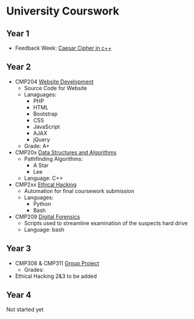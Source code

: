 # University Courswork

## Year 1

- Feedback Week: [Caesar Cipher in c++](https://github.com/Aliisace/Uncatagorised-Projects/blob/master/Uni/Year1/Review_Week/Caesar%20Cipher.cpp)

## Year 2

- CMP204 [Website Development](https://github.com/Aliisace/Website-Development)
  - Source Code for Website
  - Lanaguages:
    - PHP
    - HTML
    - Bootstrap
    - CSS
    - JavaScript
    - AJAX
    - jQuery
  - Grade: A+
- CMP20x [Data Structures and Algorithms](https://github.com/Aliisace/Data-Structures)
  - Pathfinding Algorithms:
    - A Star
    - Lee
  - Language: C++
- CMP2xx [Ethical Hacking](https://github.com/Aliisace/Final-Submission-Automation)
  - Automation for final coursework submission
  - Languages:
    - Python
    - Bash
- CMP209 [Digital Forensics](https://github.com/Aliisace/Digital-Forensics)
  - Scripts used to streamline examination of the suspects hard drive
  - Language: bash

## Year 3

- CMP308 & CMP311 [Group Project](https://github.com/notdeclan/network-guardian)
  - Grades: 
- Ethical Hacking 2&3 to be added

## Year 4

Not started yet
